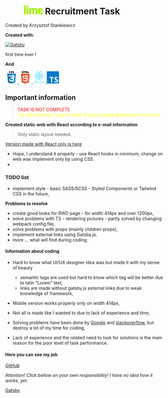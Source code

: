 # <img src="src/images/svg/codilime.svg" title="codilime logo" width="120"/> Recruitment Task

Created by Krzysztof Stankiewicz

**Created with:**

<p><a href="https://www.gatsbyjs.com/?utm_source=starter&utm_medium=readme&utm_campaign=minimal-starter-ts"><img alt="Gatsby" src="https://www.gatsbyjs.com/Gatsby-Monogram.svg" width="60" /></a></p>
<p>first time ever !</p> 


**And**

<p> <a href="https://www.w3schools.com/css/" target="_blank" rel="noreferrer"> <img src="https://raw.githubusercontent.com/devicons/devicon/master/icons/css3/css3-original-wordmark.svg" alt="css3" width="40" height="40"/> </a> <a href="https://www.w3.org/html/" target="_blank" rel="noreferrer"> <img src="https://raw.githubusercontent.com/devicons/devicon/master/icons/html5/html5-original-wordmark.svg" alt="html5" width="40" height="40"/> </a> <a href="https://reactjs.org/" target="_blank" rel="noreferrer"> <img src="https://raw.githubusercontent.com/devicons/devicon/master/icons/react/react-original-wordmark.svg" alt="react" width="40" height="40"/> </a>   <a href="https://www.typescriptlang.org/" target="_blank" rel="noreferrer"> <img src="https://raw.githubusercontent.com/devicons/devicon/master/icons/typescript/typescript-original.svg" alt="typescript" width="40" height="40"/> </a> </p>

## Important information

> <font color="red">TASK IS NOT COMPLETE </font>  
> <font color="yellow">I'm still working. I have to finish it, but
> strongly depends on free time. </font>


**Created static web with React according to e-mail information**

> Only static layout needed.

[Version made with React only is here](https://github.com/Misiorny/task_web_dev_codilime)

- Hope, I understand it properly - use React hooks in minimum, change
  on web was implement only by using CSS.
-

### TODO list

- implement style - basic SASS/SCSS - Styled Components or Tailwind
  CSS in the future,

**Problems to resolve**

- create good looks for RWD page - for width 414px and over 1200px,
- solve problems with TS - rendering pictures - partly solved by
  changing webpack config file,
- solve problems with props (mainly children props),
- implement external links using Gatsby.js,
- more ... what will find during coding

#### Information about coding

- Hard to know what UI/UX designer idea was but made it with my sense
  of beauty

    - semantic tags are used but hard to know which tag will be better
      due to latin "Lorem" text,
    - links are made without gatsby.js external links due to weak
      knowledge of framework,

- Mobile version works properly only on width 414px,
- Not all is made like I wanted to due to lack of experience and time,
- Solving problems have been done by [Google](https://www.google.pl/)
  and [stackoverflow](https://stackoverflow.com/), but destroy a lot
  of my time for coding,
- Lack of experience and the related need to look for solutions is the
  main reason for the poor level of task performance.

#### Here you can see my job

[GitHub](https://github.com/Misiorny/task_web_dev_codilime)

*Attention! Click bellow on your own responsibility! I have no idea
how it works, yet.*

[Gatsby](https://build-569566f7-7394-44ac-afce-06c750f9548e.gtsb.io/)
